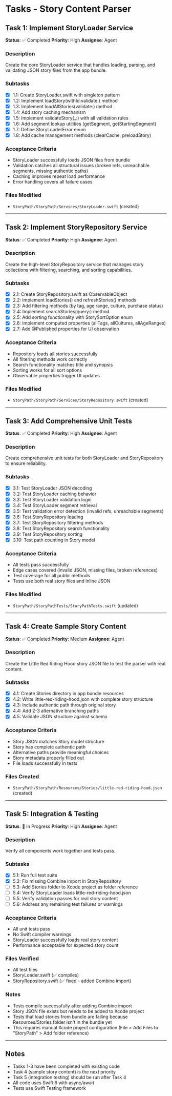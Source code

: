 # Tasks - Story Content Parser

## Task 1: Implement StoryLoader Service
**Status**: ✅ Completed
**Priority**: High
**Assignee**: Agent

### Description
Create the core StoryLoader service that handles loading, parsing, and validating JSON story files from the app bundle.

### Subtasks
- [x] 1.1: Create StoryLoader.swift with singleton pattern
- [x] 1.2: Implement loadStory(withId:validate:) method
- [x] 1.3: Implement loadAllStories(validate:) method
- [x] 1.4: Add story caching mechanism
- [x] 1.5: Implement validateStory(_:) with all validation rules
- [x] 1.6: Add segment lookup utilities (getSegment, getStartingSegment)
- [x] 1.7: Define StoryLoaderError enum
- [x] 1.8: Add cache management methods (clearCache, preloadStory)

### Acceptance Criteria
- StoryLoader successfully loads JSON files from bundle
- Validation catches all structural issues (broken refs, unreachable segments, missing authentic paths)
- Caching improves repeat load performance
- Error handling covers all failure cases

### Files Modified
- `StoryPath/StoryPath/Services/StoryLoader.swift` (created)

---

## Task 2: Implement StoryRepository Service
**Status**: ✅ Completed
**Priority**: High
**Assignee**: Agent

### Description
Create the high-level StoryRepository service that manages story collections with filtering, searching, and sorting capabilities.

### Subtasks
- [x] 2.1: Create StoryRepository.swift as ObservableObject
- [x] 2.2: Implement loadStories() and refreshStories() methods
- [x] 2.3: Add filtering methods (by tag, age range, culture, purchase status)
- [x] 2.4: Implement searchStories(query:) method
- [x] 2.5: Add sorting functionality with StorySortOption enum
- [x] 2.6: Implement computed properties (allTags, allCultures, allAgeRanges)
- [x] 2.7: Add @Published properties for UI observation

### Acceptance Criteria
- Repository loads all stories successfully
- All filtering methods work correctly
- Search functionality matches title and synopsis
- Sorting works for all sort options
- Observable properties trigger UI updates

### Files Modified
- `StoryPath/StoryPath/Services/StoryRepository.swift` (created)

---

## Task 3: Add Comprehensive Unit Tests
**Status**: ✅ Completed
**Priority**: High
**Assignee**: Agent

### Description
Create comprehensive unit tests for both StoryLoader and StoryRepository to ensure reliability.

### Subtasks
- [x] 3.1: Test StoryLoader JSON decoding
- [x] 3.2: Test StoryLoader caching behavior
- [x] 3.3: Test StoryLoader validation logic
- [x] 3.4: Test StoryLoader segment retrieval
- [x] 3.5: Test validation error detection (invalid refs, unreachable segments)
- [x] 3.6: Test StoryRepository loading
- [x] 3.7: Test StoryRepository filtering methods
- [x] 3.8: Test StoryRepository search functionality
- [x] 3.9: Test StoryRepository sorting
- [x] 3.10: Test path counting in Story model

### Acceptance Criteria
- All tests pass successfully
- Edge cases covered (invalid JSON, missing files, broken references)
- Test coverage for all public methods
- Tests use both real story files and inline JSON

### Files Modified
- `StoryPath/StoryPathTests/StoryPathTests.swift` (updated)

---

## Task 4: Create Sample Story Content
**Status**: ✅ Completed
**Priority**: Medium
**Assignee**: Agent

### Description
Create the Little Red Riding Hood story JSON file to test the parser with real content.

### Subtasks
- [x] 4.1: Create Stories directory in app bundle resources
- [x] 4.2: Write little-red-riding-hood.json with complete story structure
- [x] 4.3: Include authentic path through original story
- [x] 4.4: Add 2-3 alternative branching paths
- [x] 4.5: Validate JSON structure against schema

### Acceptance Criteria
- Story JSON matches Story model structure
- Story has complete authentic path
- Alternative paths provide meaningful choices
- Story metadata properly filled out
- File loads successfully in tests

### Files Created
- `StoryPath/StoryPath/Resources/Stories/little-red-riding-hood.json` (created)

---

## Task 5: Integration & Testing
**Status**: 🔄 In Progress
**Priority**: High
**Assignee**: Agent

### Description
Verify all components work together and tests pass.

### Subtasks
- [x] 5.1: Run full test suite
- [x] 5.2: Fix missing Combine import in StoryRepository
- [ ] 5.3: Add Stories folder to Xcode project as folder reference
- [ ] 5.4: Verify StoryLoader loads little-red-riding-hood.json
- [ ] 5.5: Verify validation passes for real story content
- [ ] 5.6: Address any remaining test failures or warnings

### Acceptance Criteria
- All unit tests pass
- No Swift compiler warnings
- StoryLoader successfully loads real story content
- Performance acceptable for expected story count

### Files Verified
- All test files
- StoryLoader.swift (✅ compiles)
- StoryRepository.swift (✅ fixed - added Combine import)

### Notes
- Tests compile successfully after adding Combine import
- Story JSON file exists but needs to be added to Xcode project
- Tests that load stories from bundle are failing because Resources/Stories folder isn't in the bundle yet
- This requires manual Xcode project configuration (File > Add Files to "StoryPath" > Add folder reference)

---

## Notes
- Tasks 1-3 have been completed with existing code
- Task 4 (sample story content) is the next priority
- Task 5 (integration testing) should be run after Task 4
- All code uses Swift 6 with async/await
- Tests use Swift Testing framework
